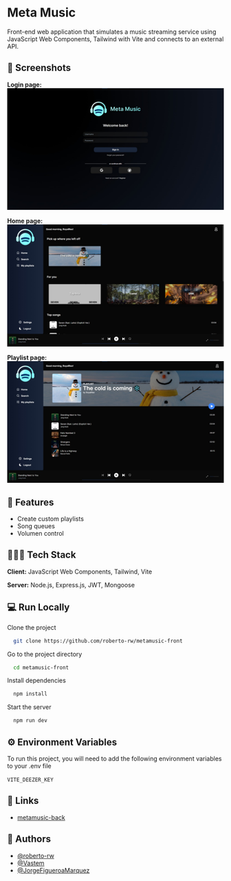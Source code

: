 
# Meta Music

Front-end web application that simulates a music streaming service using JavaScript Web Components, Tailwind with Vite and connects to an external API. 

## 🎵 Screenshots
**Login page:**
![Login](/public/login.jpg)

**Home page:**
![Home](/public/home.jpg) 

**Playlist page:**
![Playlist](/public/playlist.jpg)

## 🔨 Features
- Create custom playlists
- Song queues
- Volumen control


## 👨🏼‍💻 Tech Stack

**Client:** JavaScript Web Components, Tailwind, Vite

**Server:** Node.js, Express.js, JWT, Mongoose


## 💻 Run Locally

Clone the project

```bash
  git clone https://github.com/roberto-rw/metamusic-front
```

Go to the project directory

```bash
  cd metamusic-front
```

Install dependencies

```bash
  npm install
```

Start the server

```bash
  npm run dev
```


## ⚙️ Environment Variables

To run this project, you will need to add the following environment variables to your .env file

`VITE_DEEZER_KEY`


## 🔗 Links
- [metamusic-back](https://github.com/Vastem/metamusic-back)

## 🤝 Authors

- [@roberto-rw](https://www.github.com/roberto-rw)
- [@Vastem](https://www.github.com/Vastem)
- [@JorgeFigueroaMarquez](https://github.com/JorgeFigueroaMarquez)


